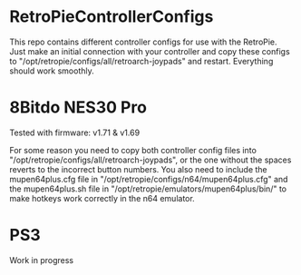 # RetroPieControllerConfigs
This repo contains different controller configs for use with the RetroPie. Just make an initial connection with your controller and copy these configs to "/opt/retropie/configs/all/retroarch-joypads" and restart. Everything should work smoothly.

# 8Bitdo NES30 Pro
Tested with firmware: v1.71 & v1.69

For some reason you need to copy both controller config files into "/opt/retropie/configs/all/retroarch-joypads", or the one without the spaces reverts to the incorrect button numbers. You also need to include the mupen64plus.cfg file in "/opt/retropie/configs/n64/mupen64plus.cfg" and the mupen64plus.sh file in "/opt/retropie/emulators/mupen64plus/bin/" to make hotkeys work correctly in the n64 emulator.

# PS3
Work in progress
